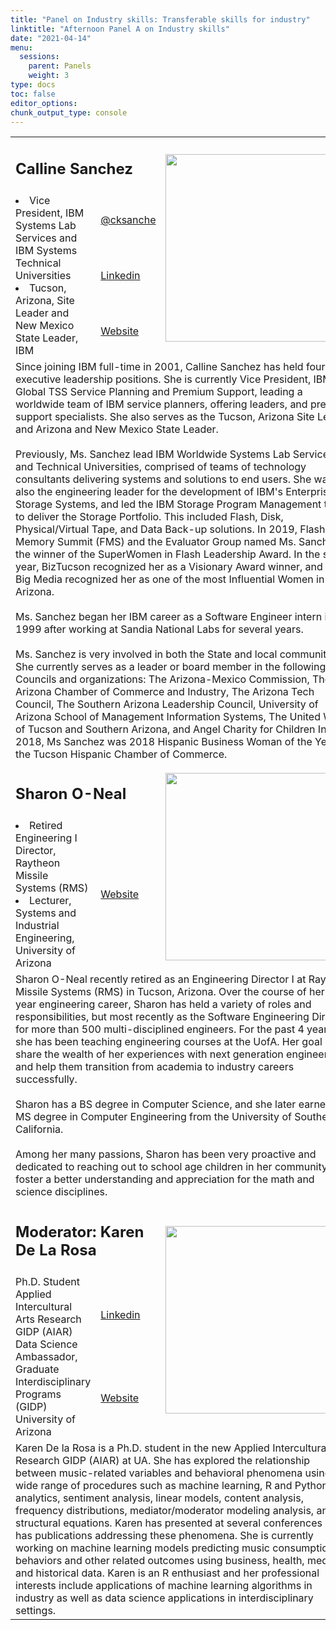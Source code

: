 ```yaml
---
title: "Panel on Industry skills: Transferable skills for industry"
linktitle: "Afternoon Panel A on Industry skills"
date: "2021-04-14"
menu:
  sessions:
    parent: Panels
    weight: 3
type: docs
toc: false
editor_options:
chunk_output_type: console
---
```


<TABLE class="bio-table">

  <!--- #################Speaker 1############## --->
  <TR>
    <TD COLSPAN="2">
      <h2>Calline Sanchez</h2>
    </TD>
    <TD ROWSPAN="4"><img style="float: left;" src="/img/calline-sanchez.jpg" width="300" /></TD>
  </TR>
  <TR>
    <TD ROWSPAN="3">
      <li>Vice President, IBM Systems Lab Services and IBM Systems Technical Universities</li>
      <li>Tucson, Arizona, Site Leader and New Mexico State Leader, IBM</li>
    </TD>
    <TD><i class="fab fa-twitter"></i> <a href="https://twitter.com/cksanche" target="_blank" rel="noopener"> @cksanche</a>
    </TD>
  </TR>
  <TR>
    <TD><i class="fab fa-linkedin"></i> <a href="https://www.linkedin.com/in/calline-sanchez-b095999" target="_blank" rel="noopener">Linkedin</a>
    </TD>
  </TR>
  <TR>
    <TD><i class="fa fa-link"></i> <a href="https://www.ibm.com/blogs/systems/author/callinesanchez/" target="_blank" rel="noopener">Website</a>
    </TD>
  </TR>
  <TR>
    <TD COLSPAN="3">
      Since joining IBM full-time in 2001, Calline Sanchez has held four executive leadership positions. She is currently Vice President, IBM Global TSS Service Planning and Premium Support, leading a worldwide team of IBM service planners, offering leaders, and premium support specialists. She also serves as the Tucson, Arizona Site Leader and Arizona and New Mexico State Leader. <br><br> Previously, Ms. Sanchez lead IBM Worldwide Systems Lab Services and Technical Universities, comprised of teams of technology consultants delivering systems and solutions to end users. She was also the engineering leader for the development of IBM's Enterprise Storage Systems, and led the IBM Storage Program Management team to deliver the Storage Portfolio. This included Flash, Disk, Physical/Virtual Tape, and Data Back-up solutions. In 2019, Flash Memory Summit (FMS) and the Evaluator Group named Ms. Sanchez the winner of the SuperWomen in Flash Leadership Award. In the same year, BizTucson recognized her as a Visionary Award winner, and AZ Big Media recognized her as one of the most Influential Women in Arizona.  <br><br>  Ms. Sanchez began her IBM career as a Software Engineer intern in 1999 after working at Sandia National Labs for several years.
      <br><br> Ms. Sanchez is very involved in both the State and local community. She currently serves as a leader or board member in the following Councils and organizations: The Arizona-Mexico Commission, The Arizona Chamber of Commerce and Industry, The Arizona Tech Council, The Southern Arizona Leadership Council, University of Arizona School of Management Information Systems, The United Way of Tucson and Southern Arizona, and Angel Charity for Children Inc. In 2018, Ms Sanchez was 2018 Hispanic Business Woman of the Year by the Tucson Hispanic Chamber of Commerce.
    </TD>
  </TR>

  <!--- #################Speaker 2############## --->
  <TR>
    <TD COLSPAN="2">
      <h2>Sharon O-Neal</h2>
    </TD>
    <TD ROWSPAN="2"><img style="float: left;" src="/img/sharon-oneal.jpg" width="300" /></TD>
  </TR>
  <TR>
    <TD>
      <li>Retired Engineering I Director, Raytheon Missile Systems (RMS) </li>
      <li>Lecturer, Systems and Industrial Engineering, University of Arizona</li>
    </TD>
    <TD><i class="fa fa-link"></i> <a href="https://sie.engineering.arizona.edu/faculty-staff/faculty/sharon-oneal" target="_blank" rel="noopener">Website</a>
    </TD>
  </TR>
  <TR>
    <TD COLSPAN="3">
      Sharon O-Neal recently retired as an Engineering Director I at Raytheon Missile Systems (RMS) in Tucson, Arizona. Over the course of her 35-year engineering career, Sharon has held a variety of roles and responsibilities, but most recently as
      the Software Engineering Director for more than 500 multi-disciplined engineers. For the past 4 years, she has been teaching engineering courses at the UofA. Her goal is to share the wealth of her experiences with next generation engineers and
      help them transition from academia to industry careers successfully. <br><br>
      Sharon has a BS degree in Computer Science, and she later earned a MS degree in Computer Engineering from the University of Southern California. <br><br>
      Among her many passions, Sharon has been very proactive and dedicated to reaching out to school age children in her community to foster a better understanding and appreciation for the math and science disciplines.
    </TD>
  </TR>


  <!--- ################# Moderator############## --->
  <TR>
    <TD COLSPAN="2">
      <h2>Moderator: Karen De La Rosa </h2>
    </TD>
    <TD ROWSPAN="3"><img style="float: left;" src="/img/karen-delarosa.jpg" width="300" /></TD>
  </TR>
  <TR>
    <TD ROWSPAN="2">
      Ph.D. Student <br>
      Applied Intercultural Arts Research GIDP (AIAR) <br>
      Data Science Ambassador, Graduate Interdisciplinary Programs (GIDP) <br>
      University of Arizona</TD>
    <TD><i class="fab fa-linkedin"></i> <a href="https://www.linkedin.com/in/karendelarosa111/" target="_blank" rel="noopener">Linkedin</a>
    </TD>
  </TR>
  <TR>
    <TD><i class="fa fa-link"></i> <a href="https://datascience.arizona.edu/person/karen-de-la-rosa" target="_blank" rel="noopener">Website</a>
    </TD>
  </TR>
  <TR>
    <TD COLSPAN="3">Karen De la Rosa is a Ph.D. student in the new Applied Intercultural Arts Research GIDP (AIAR) at UA. She has explored the relationship between music-related variables and behavioral phenomena using a wide range of procedures such as machine learning, R and Python analytics, sentiment analysis, linear models, content analysis, frequency distributions, mediator/moderator modeling analysis, and structural equations. Karen has presented at several conferences and has publications addressing these phenomena. She is currently working on machine learning models predicting music consumption behaviors and other related outcomes using business, health, media, and historical data. Karen is an R enthusiast and her professional interests include applications of machine learning algorithms in industry as well as data science applications in interdisciplinary settings.
</TD>
  </TR>

</TABLE>
